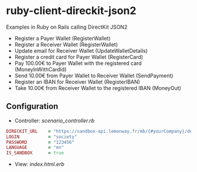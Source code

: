 # ruby-client-direckit-json2
Examples in Ruby on Rails calling DirectKit JSON2

* Register a Payer Wallet (RegisterWallet)
* Register a Receiver Wallet (RegisterWallet)
* Update email for Receiver Wallet (UpdateWalletDetails)
* Register a credit card for Payer Wallet (RegisterCard)
* Pay 100.00€ to Payer Wallet with the registered card (MoneyInWithCardId)
* Send 10.00€ from Payer Wallet to Receiver Wallet (SendPayment)
* Register an IBAN for Receiver Wallet (RegisterIBAN)
* Take 10.00€ from Receiver Wallet to the registered IBAN (MoneyOut)

## Configuration

* Controller: _scenario_controller.rb_
```ruby
DIRECKIT_URL 	= "https://sandbox-api.lemonway.fr/mb/{#yourCompany}/dev/directkitjson2/Service.asmx"
LOGIN 			= "society"
PASSWORD 		= "123456"
LANGUAGE 		= "en"
IS_SANDBOX		= true
```
* View: _index.html.erb_
